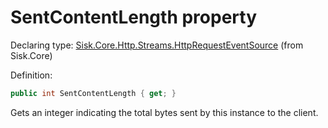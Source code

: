 <!--

Copyrights 2023 Sisk Framework - CypherPotato
Published under MIT license

!!! DO NOT EDIT THIS FILE !!!
This file was generated by a tool in the Sisk package. To edit the information in this documentation,
edit the XML documentation present in the Sisk source code.

-->


# SentContentLength property

Declaring type: [Sisk.Core.Http.Streams.HttpRequestEventSource](/spec/Sisk.Core.Http.Streams.HttpRequestEventSource.md) (from Sisk.Core)


Definition:

```cs
public int SentContentLength { get; }
```

Gets an integer indicating the total bytes sent by this instance to the client.

